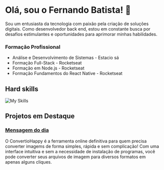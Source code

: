 # Olá, sou o Fernando Batista! 👋
Sou um entusiasta da tecnologia com paixão pela criação de soluções digitais. Como desenvolvedor back end, estou em constante busca por desafios estimulantes e oportunidades para aprimorar minhas habilidades.


### Formação Profissional
- Análise e Desenvolvimento de Sistemas - Estacio sá
- Formação Full-Stack - Rocketseat
- Formação em Node.js - Rocketseat
- Formação Fundamentos do React Native - Rocketseat

## Hard skills
![My Skills](https://skillicons.dev/icons?i=html,css,js,ts,react,figma,nodejs,express,mongodb,gi)

## Projetos em Destaque
### <a href="https://play.google.com/store/apps/details?id=com.fernando.bs14.mensagemdodia&pcampaignid=web_share" target="_blank">Mensagem do dia</a> 

O ConvertioHappy é a ferramenta online definitiva para quem precisa converter imagems de forma simples, rápida e sem complicação! Com uma interface intuitiva e sem a necessidade de instalação de programas, você pode converter seus arquivos de imagem para diversos formatos em apenas alguns cliques.


  
